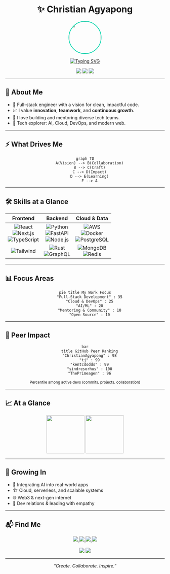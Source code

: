 <div align="center">

# ✨ Christian Agyapong

<img src="https://avatars.githubusercontent.com/ChristianAgyapong" width="100" style="border-radius:50%; border:2.5px solid #00D4AA;">

[![Typing SVG](https://readme-typing-svg.demolab.com?font=Fira+Code&weight=700&size=22&pause=1000&color=00D4AA&center=true&vCenter=true&width=480&height=28&lines=Engineer.;Creator.;Mentor.;Building+Digital+Futures)](https://git.io/typing-svg)

<p>
  <img src="https://img.shields.io/badge/🌍 Accra,%20Ghana-00D4AA?style=for-the-badge&labelColor=232946">
  <img src="https://img.shields.io/badge/💡 Always%20Learning-4ECDC4?style=for-the-badge&labelColor=232946">
  <img src="https://img.shields.io/badge/🚀%20Open%20to%20Collab-FF6B6B?style=for-the-badge&labelColor=232946">
</p>

</div>

---

## 🌟 About Me

- 🚀 Full-stack engineer with a vision for clean, impactful code.
- 📈 I value **innovation**, **teamwork**, and **continuous growth**.
- 👥 I love building and mentoring diverse tech teams.
- 🌱 Tech explorer: AI, Cloud, DevOps, and modern web.

---

## ⚡ What Drives Me

<div align="center">

```mermaid
graph TD
    A(Vision) --> B(Collaboration)
    B --> C(Craft)
    C --> D(Impact)
    D --> E(Learning)
    E --> A
```
</div>

---

## 🛠️ Skills at a Glance

<div align="center">

| **Frontend** | **Backend** | **Cloud & Data** |
|:--:|:--:|:--:|
| ![React](https://img.shields.io/badge/React-22223b?style=for-the-badge&logo=react&logoColor=61DAFB) <br> ![Next.js](https://img.shields.io/badge/Next.js-000?style=for-the-badge&logo=next.js) <br> ![TypeScript](https://img.shields.io/badge/TypeScript-3178C6?style=for-the-badge&logo=typescript) | ![Python](https://img.shields.io/badge/Python-3776AB?style=for-the-badge&logo=python) <br> ![FastAPI](https://img.shields.io/badge/FastAPI-005571?style=for-the-badge&logo=fastapi) <br> ![Node.js](https://img.shields.io/badge/Node.js-339933?style=for-the-badge&logo=node.js) | ![AWS](https://img.shields.io/badge/AWS-232F3E?style=for-the-badge&logo=amazon-aws) <br> ![Docker](https://img.shields.io/badge/Docker-2496ED?style=for-the-badge&logo=docker) <br> ![PostgreSQL](https://img.shields.io/badge/PostgreSQL-316192?style=for-the-badge&logo=postgresql) |
| ![Tailwind](https://img.shields.io/badge/Tailwind_CSS-38B2AC?style=for-the-badge&logo=tailwind-css) | ![Rust](https://img.shields.io/badge/Rust-000?style=for-the-badge&logo=rust) <br> ![GraphQL](https://img.shields.io/badge/GraphQL-E10098?style=for-the-badge&logo=graphql) | ![MongoDB](https://img.shields.io/badge/MongoDB-4EA94B?style=for-the-badge&logo=mongodb) <br> ![Redis](https://img.shields.io/badge/Redis-DC382D?style=for-the-badge&logo=redis) |

</div>

---

## 📊 Focus Areas

<div align="center">

```mermaid
pie title My Work Focus
    "Full-Stack Development" : 35
    "Cloud & DevOps" : 25
    "AI/ML" : 20
    "Mentoring & Community" : 10
    "Open Source" : 10
```
</div>

---

## 🏅 Peer Impact

<div align="center">

```mermaid
bar
    title GitHub Peer Ranking
    "ChristianAgyapong" : 98
    "tj" : 99
    "kentcdodds" : 99
    "sindresorhus" : 100
    "ThePrimeagen" : 96
```
<sub>Percentile among active devs (commits, projects, collaboration)</sub>

</div>

---

## 📈 At a Glance

<div align="center">
  <img height="120" src="https://github-readme-stats.vercel.app/api?username=ChristianAgyapong&show_icons=true&theme=radical&title_color=00D4AA&icon_color=FF6B6B&text_color=FFFFFF&bg_color=232946&border_color=00D4AA"/>
  <img height="120" src="https://github-readme-stats.vercel.app/api/top-langs/?username=ChristianAgyapong&layout=compact&theme=radical&title_color=00D4AA&text_color=FFFFFF&bg_color=232946&border_color=00D4AA"/>
</div>

---

## 🚀 Growing In

- 🤖 Integrating AI into real-world apps
- 🏗️ Cloud, serverless, and scalable systems
- 🌐 Web3 & next-gen internet
- 💬 Dev relations & leading with empathy

---

## 📬 Find Me

<div align="center">

<a href="https://www.linkedin.com/in/christian-agyapong">
  <img src="https://img.shields.io/badge/LinkedIn-0077B5?style=for-the-badge&logo=linkedin&logoColor=white">
</a>
<a href="https://christianagyapong.dev">
  <img src="https://img.shields.io/badge/Portfolio-000000?style=for-the-badge&logo=react&logoColor=white">
</a>
<a href="https://twitter.com/ChristianAgyapong">
  <img src="https://img.shields.io/badge/Twitter-1DA1F2?style=for-the-badge&logo=twitter&logoColor=white">
</a>
<a href="mailto:christian.agyapong@example.com">
  <img src="https://img.shields.io/badge/Email-4ECDC4?style=for-the-badge&logo=gmail&logoColor=white">
</a>
<br><br>
<img src="https://komarev.com/ghpvc/?username=ChristianAgyapong&color=00D4AA&style=for-the-badge&label=Profile+Views">
<img src="https://img.shields.io/github/followers/ChristianAgyapong?label=Followers&style=for-the-badge&color=FF6B6B&labelColor=232946">
</div>

---

<div align="center">
<i>“Create. Collaborate. Inspire.”</i>
</div>
